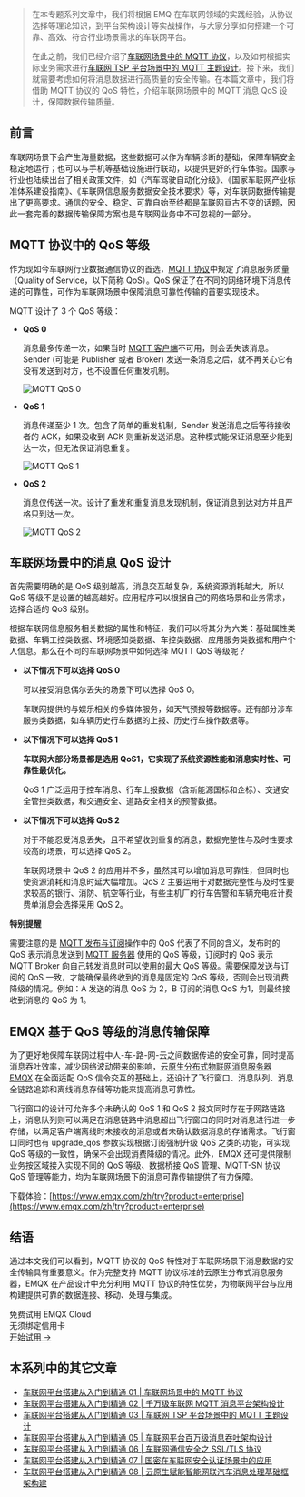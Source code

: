 > 在本专题系列文章中，我们将根据 EMQ 在车联网领域的实践经验，从协议选择等理论知识，到平台架构设计等实战操作，与大家分享如何搭建一个可靠、高效、符合行业场景需求的车联网平台。
>
> 在此之前，我们已经介绍了[车联网场景中的 MQTT 协议](https://www.emqx.com/zh/blog/mqtt-for-internet-of-vehicles)，以及如何根据实际业务需求进行[车联网 TSP 平台场景中的 MQTT 主题设计](https://www.emqx.com/zh/blog/mqtt-topic-design-for-internet-of-vehicles)。接下来，我们就需要考虑如何将消息数据进行高质量的安全传输。在本篇文章中，我们将借助 MQTT 协议的 QoS 特性，介绍车联网场景中的 MQTT 消息 QoS 设计，保障数据传输质量。

## 前言

车联网场景下会产生海量数据，这些数据可以作为车辆诊断的基础，保障车辆安全稳定地运行；也可以与手机等基础设施进行联动，以提供更好的行车体验。国家与行业也陆续出台了相关政策文件，如《汽车驾驶自动化分级》、《国家车联网产业标准体系建设指南》、《车联网信息服务数据安全技术要求》等，对车联网数据传输提出了更高要求。通信的安全、稳定、可靠自始至终都是车联网亘古不变的话题，因此一套完善的数据传输保障方案也是车联网业务中不可忽视的一部分。

## MQTT 协议中的 QoS 等级

作为现如今车联网行业数据通信协议的首选，[MQTT 协议](https://www.emqx.com/zh/mqtt-guide)中规定了消息服务质量（Quality of Service，以下简称 QoS）。QoS 保证了在不同的网络环境下消息传递的可靠性，可作为车联网场景中保障消息可靠性传输的首要实现技术。

MQTT 设计了 3 个 QoS 等级：

- **QoS 0**

  消息最多传递一次，如果当时 [MQTT 客户端](https://www.emqx.io/zh/mqtt-client)不可用，则会丢失该消息。Sender (可能是 Publisher 或者 Broker) 发送一条消息之后，就不再关心它有没有发送到对方，也不设置任何重发机制。

  ![MQTT QoS 0](https://assets.emqx.com/images/fb046bde08b7cd1e653d3eaacde480fc.png)

- **QoS 1**

  消息传递至少 1 次。包含了简单的重发机制，Sender 发送消息之后等待接收者的 ACK，如果没收到 ACK 则重新发送消息。这种模式能保证消息至少能到达一次，但无法保证消息重复。

  ![MQTT QoS 1](https://assets.emqx.com/images/8a707edb6b019f4c62e5e25fa3345030.png)

- **QoS 2**

  消息仅传送一次。设计了重发和重复消息发现机制，保证消息到达对方并且严格只到达一次。

  ![MQTT QoS 2](https://assets.emqx.com/images/752c86832c5328c428120a81596ee388.png)

## 车联网场景中的消息 QoS 设计

首先需要明确的是 QoS 级别越高，消息交互越复杂，系统资源消耗越大，所以 QoS 等级不是设置的越高越好。应用程序可以根据自己的网络场景和业务需求，选择合适的 QoS 级别。

根据车联网信息服务相关数据的属性和特征，我们可以将其分为六类：基础属性类数据、车辆工控类数据、环境感知类数据、车控类数据、应用服务类数据和用户个人信息。那么在不同的车联网场景中如何选择 MQTT QoS 等级呢？

- **以下情况下可以选择 QoS 0**

  可以接受消息偶尔丢失的场景下可以选择 QoS 0。

  车联网提供的与娱乐相关的多媒体服务，如天气预报等数据等。还有部分涉车服务类数据，如车辆历史行车数据的上报、历史行车操作数据等。

- **以下情况下可以选择 QoS 1**

  **车联网大部分场景都是选用 QoS1，它实现了系统资源性能和消息实时性、可靠性最优化。**

  QoS 1 广泛运用于控车消息、行车上报数据（含新能源国标和企标）、交通安全管控类数据，和交通安全、道路安全相关的预警数据。

- **以下情况下可以选择 QoS 2**

  对于不能忍受消息丢失，且不希望收到重复的消息，数据完整性与及时性要求较高的场景，可以选择 QoS 2。

  车联网场景中 QoS 2 的应用并不多，虽然其可以增加消息可靠性，但同时也使资源消耗和消息时延大幅增加。QoS 2 主要运用于对数据完整性与及时性要求较高的银行、消防、航空等行业，有些主机厂的行车告警和车辆充电桩计费费单消息会选择采用 QoS 2。

**特别提醒**

需要注意的是 [MQTT 发布与订阅](https://www.emqx.com/zh/blog/mqtt-5-introduction-to-publish-subscribe-model)操作中的 QoS 代表了不同的含义，发布时的 QoS 表示消息发送到 [MQTT 服务器](https://www.emqx.io/zh) 使用的 QoS 等级，订阅时的 QoS 表示 MQTT Broker 向自己转发消息时可以使用的最大  QoS 等级。需要保障发送与订阅的 QoS 一致，才能确保最终收到的消息是固定的 QoS 等级，否则会出现消费降级的情况。例如：A 发送的消息 QoS 为 2，B 订阅的消息 QoS 为1，则最终接收到消息的 QoS 为 1。 

## EMQX 基于 QoS 等级的消息传输保障

为了更好地保障车联网过程中人-车-路-网-云之间数据传递的安全可靠，同时提高消息吞吐效率，减少网络波动带来的影响，[云原生分布式物联网消息服务器 EMQX](https://www.emqx.com/zh/products/emqx) 在全面适配 QoS 信令交互的基础上，还设计了飞行窗口、消息队列、消息全链路追踪和离线消息存储等功能来提高消息可靠性。

飞行窗口的设计可允许多个未确认的 QoS 1 和 QoS 2 报文同时存在于网路链路上，消息队列则可以满足在消息链路中消息超出飞行窗口的同时对消息进行进一步存储，以满足客户端离线时未接收的消息或者未确认数据消息的存储需求。飞行窗口同时也有 upgrade_qos 参数实现根据订阅强制升级 QoS 之类的功能，可实现 QoS 等级的一致性，确保不会出现消费降级的情况。此外，EMQX 还可提供限制业务按区域接入实现不同的 QoS 等级、数据桥接 QoS 管理、MQTT-SN 协议 QoS 管理等能力，均为车联网场景下的消息可靠传输提供了有力保障。

下载体验：[https://www.emqx.com/zh/try?product=enterprise](https://www.emqx.com/zh/try?product=enterprise) 

## 结语 

通过本文我们可以看到，MQTT 协议的 QoS 特性对于车联网场景下消息数据的安全传输具有重要意义。作为完整支持 MQTT 协议标准的云原生分布式消息服务器，EMQX 在产品设计中充分利用 MQTT 协议的特性优势，为物联网平台与应用构建提供可靠的数据连接、移动、处理与集成。


<section class="promotion">
    <div>
        免费试用 EMQX Cloud
        <div class="is-size-14 is-text-normal has-text-weight-normal">无须绑定信用卡</div>
    </div>
    <a href="https://accounts-zh.emqx.com/signup?continue=https://cloud.emqx.com/console/deployments/0?oper=new" class="button is-gradient px-5">开始试用 →</a >
</section>


## 本系列中的其它文章

- [车联网平台搭建从入门到精通 01 | 车联网场景中的 MQTT 协议](https://www.emqx.com/zh/blog/mqtt-for-internet-of-vehicles)
- [车联网平台搭建从入门到精通 02 | 千万级车联网 MQTT 消息平台架构设计](https://www.emqx.com/zh/blog/mqtt-messaging-platform-for-internet-of-vehicles)
- [车联网平台搭建从入门到精通 03 | 车联网 TSP 平台场景中的 MQTT 主题设计](https://www.emqx.com/zh/blog/mqtt-topic-design-for-internet-of-vehicles)
- [车联网平台搭建从入门到精通 05 | 车联网平台百万级消息吞吐架构设计](https://www.emqx.com/zh/blog/million-level-message-throughput-architecture-design-for-internet-of-vehicles)
- [车联网平台搭建从入门到精通 06 | 车联网通信安全之 SSL/TLS 协议](https://www.emqx.com/zh/blog/ssl-tls-for-internet-of-vehicles-communication-security)
- [车联网平台搭建从入门到精通 07 | 国密在车联网安全认证场景中的应用](https://www.emqx.com/zh/blog/application-of-gmsm-in-internet-of-vehicles-security-authentication-scenario)
- [车联网平台搭建从入门到精通 08 | 云原生赋能智能网联汽车消息处理基础框架构建](https://www.emqx.com/zh/blog/cloud-native-smart-connected-car-messaging)
